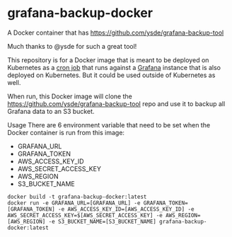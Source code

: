 # grafana-backup-docker
A Docker container that has https://github.com/ysde/grafana-backup-tool

Much thanks to @ysde for such a great tool!

This repository is for a Docker image that is meant to be deployed on Kubernetes as a [cron job](https://kubernetes.io/docs/concepts/workloads/controllers/cron-jobs/) that runs against a [Grafana](https://grafana.com/) instance that is also deployed on Kubernetes. But it could be used outside of Kubernetes as well.

When run, this Docker image will clone the https://github.com/ysde/grafana-backup-tool repo and use it to backup all Grafana data to an S3 bucket.

Usage
There are 6 environment variable that need to be set when the Docker container is run from this image:
* GRAFANA_URL
* GRAFANA_TOKEN
* AWS_ACCESS_KEY_ID
* AWS_SECRET_ACCESS_KEY
* AWS_REGION
* S3_BUCKET_NAME

```
docker build -t grafana-backup-docker:latest
docker run -e GRAFANA_URL=[GRAFANA_URL] -e GRAFANA_TOKEN=[GRAFANA_TOKEN] -e AWS_ACCESS_KEY_ID=[AWS_ACCESS_KEY_ID] -e AWS_SECRET_ACCESS_KEY=$[AWS_SECRET_ACCESS_KEY] -e AWS_REGION=[AWS_REGION] -e S3_BUCKET_NAME=[S3_BUCKET_NAME] grafana-backup-docker:latest
```
